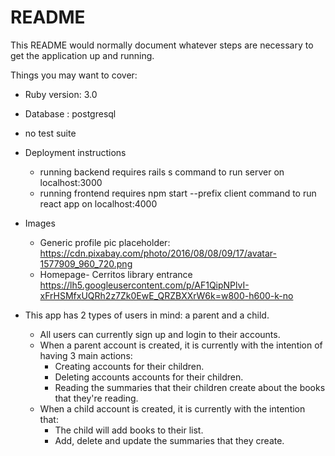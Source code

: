 # README

This README would normally document whatever steps are necessary to get the
application up and running.

Things you may want to cover:

* Ruby version: 3.0

* Database : postgresql

* no test suite

* Deployment instructions
    * running backend requires rails s command to run server on localhost:3000
    * running frontend requires npm start --prefix client command to run react app on localhost:4000

* Images 
    * Generic profile pic placeholder:
        https://cdn.pixabay.com/photo/2016/08/08/09/17/avatar-1577909_960_720.png
    * Homepage- Cerritos library entrance
        https://lh5.googleusercontent.com/p/AF1QipNPlvI-xFrHSMfxUQRh2z7Zk0EwE_QRZBXXrW6k=w800-h600-k-no

* This app has 2 types of users in mind: a parent and a child.
    * All users can currently sign up and login to their accounts. 
    * When a parent account is created, it is currently with the intention of having 3 main actions: 
        * Creating accounts for their children.
        * Deleting accounts accounts for their children.
        * Reading the summaries that their children create about the books that they're reading.
    * When a child account is created, it is currently with the intention that:
        * The child will add books to their list.
        * Add, delete and update the summaries that they create.